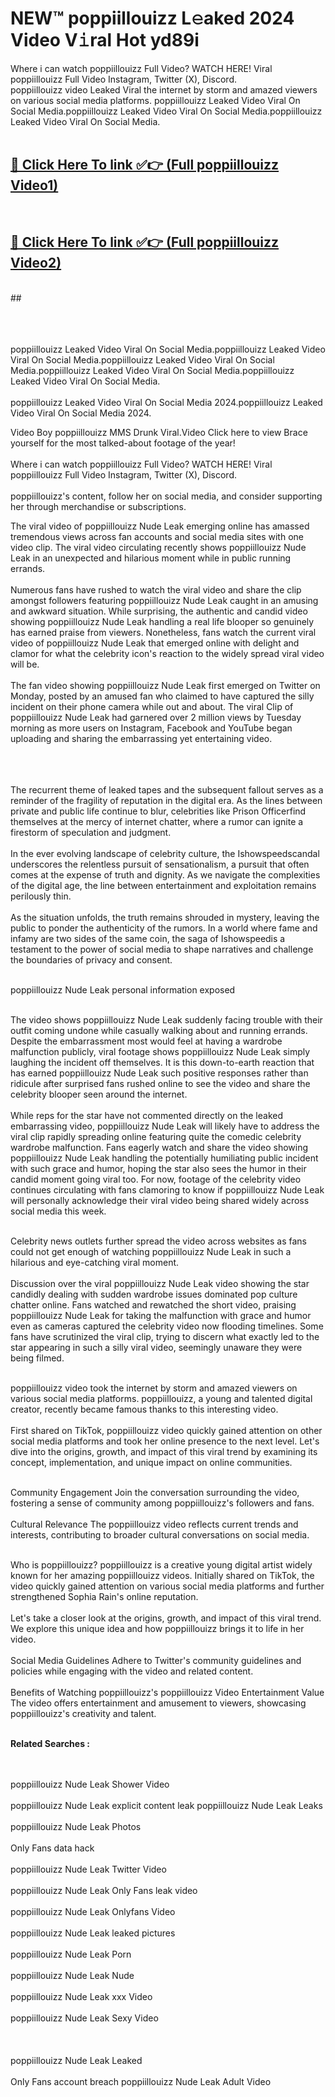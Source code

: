 
# NEW™ poppiillouizz L𝚎aked 2024 Video V𝚒ral Hot yd89i

Where i can watch poppiillouizz Full Video? WATCH HERE! Viral poppiillouizz Full Video Instagram, Twitter (X), Discord. <br>
poppiillouizz video Leaked Viral the internet by storm and amazed viewers on various social media platforms. poppiillouizz Leaked Video Viral On Social Media.poppiillouizz Leaked Video Viral On Social Media.poppiillouizz Leaked Video Viral On Social Media.<br>
 <br>

##  <a href="https://clipsfans.site?title=poppiillouizz&ref=git">🔴 Click Here To link ✅👉 (Full poppiillouizz Video1) </a><br>
  <br>

##  <a href="https://clipsfans.site?title=poppiillouizz&ref=git">🔴 Click Here To link ✅👉 (Full poppiillouizz Video2)</a><br>
  <br>
  ##


  <br>

  <br>

<br><br>
poppiillouizz Leaked Video Viral On Social Media.poppiillouizz Leaked Video Viral On Social Media.poppiillouizz Leaked Video Viral On Social Media.poppiillouizz Leaked Video Viral On Social Media.poppiillouizz Leaked Video Viral On Social Media.
<br><br>
poppiillouizz Leaked Video Viral On Social Media 2024.poppiillouizz Leaked Video Viral On Social Media 2024.


Video Boy poppiillouizz MMS Drunk Viral.Video Click here to view Brace yourself for the most talked-about footage of the year!
<br><br>
Where i can watch poppiillouizz Full Video? WATCH HERE! Viral poppiillouizz Full Video Instagram, Twitter (X), Discord.
<br><br>
poppiillouizz's content, follow her on social media, and consider supporting her through merchandise or subscriptions.


The viral video of poppiillouizz Nude Leak emerging online has amassed tremendous views across fan accounts and social media sites with one video clip. The viral video circulating recently shows poppiillouizz Nude Leak in an unexpected and hilarious moment while in public running errands.
<br><br>
Numerous fans have rushed to watch the viral video and share the clip amongst followers featuring poppiillouizz Nude Leak caught in an amusing and awkward situation. While surprising, the authentic and candid video showing poppiillouizz Nude Leak handling a real life blooper so genuinely has earned praise from viewers. Nonetheless, fans watch the current viral video of poppiillouizz Nude Leak that emerged online with delight and clamor for what the celebrity icon's reaction to the widely spread viral video will be.
<br><br>
The fan video showing poppiillouizz Nude Leak first emerged on Twitter on Monday, posted by an amused fan who claimed to have captured the silly incident on their phone camera while out and about. The viral Clip of poppiillouizz Nude Leak had garnered over 2 million views by Tuesday morning as more users on Instagram, Facebook and YouTube began uploading and sharing the embarrassing yet entertaining video.
<br><br>


<br><br>
The recurrent theme of leaked tapes and the subsequent fallout serves as a reminder of the fragility of reputation in the digital era. As the lines between private and public life continue to blur, celebrities like Prison Officerfind themselves at the mercy of internet chatter, where a rumor can ignite a firestorm of speculation and judgment.
<br><br>
In the ever evolving landscape of celebrity culture, the Ishowspeedscandal underscores the relentless pursuit of sensationalism, a pursuit that often comes at the expense of truth and dignity. As we navigate the complexities of the digital age, the line between entertainment and exploitation remains perilously thin.
<br><br>
As the situation unfolds, the truth remains shrouded in mystery, leaving the public to ponder the authenticity of the rumors. In a world where fame and infamy are two sides of the same coin, the saga of Ishowspeedis a testament to the power of social media to shape narratives and challenge the boundaries of privacy and consent.
<br><br>





poppiillouizz Nude Leak personal information exposed
<br><br>



The video shows poppiillouizz Nude Leak suddenly facing trouble with their outfit coming undone while casually walking about and running errands. Despite the embarrassment most would feel at having a wardrobe malfunction publicly, viral footage shows poppiillouizz Nude Leak simply laughing the incident off themselves. It is this down-to-earth reaction that has earned poppiillouizz Nude Leak such positive responses rather than ridicule after surprised fans rushed online to see the video and share the celebrity blooper seen around the internet.
<br><br>
While reps for the star have not commented directly on the leaked embarrassing video, poppiillouizz Nude Leak will likely have to address the viral clip rapidly spreading online featuring quite the comedic celebrity wardrobe malfunction. Fans eagerly watch and share the video showing poppiillouizz Nude Leak handling the potentially humiliating public incident with such grace and humor, hoping the star also sees the humor in their candid moment going viral too. For now, footage of the celebrity video continues circulating with fans clamoring to know if poppiillouizz Nude Leak will personally acknowledge their viral video being shared widely across social media this week.
<br><br>

Celebrity news outlets further spread the video across websites as fans could not get enough of watching poppiillouizz Nude Leak in such a hilarious and eye-catching viral moment.
<br><br>
Discussion over the viral poppiillouizz Nude Leak video showing the star candidly dealing with sudden wardrobe issues dominated pop culture chatter online. Fans watched and rewatched the short video, praising poppiillouizz Nude Leak for taking the malfunction with grace and humor even as cameras captured the celebrity video now flooding timelines. Some fans have scrutinized the viral clip, trying to discern what exactly led to the star appearing in such a silly viral video, seemingly unaware they were being filmed.
<br><br>


poppiillouizz video took the internet by storm and amazed viewers on various social media platforms. poppiillouizz, a young and talented digital creator, recently became famous thanks to this interesting video.
<br><br>
First shared on TikTok, poppiillouizz video quickly gained attention on other social media platforms and took her online presence to the next level. Let's dive into the origins, growth, and impact of this viral trend by examining its concept, implementation, and unique impact on online communities.
<br><br>

Community Engagement Join the conversation surrounding the video, fostering a sense of community among poppiillouizz's followers and fans.
<br><br>
Cultural Relevance The poppiillouizz video reflects current trends and interests, contributing to broader cultural conversations on social media.
<br><br>




Who is poppiillouizz? poppiillouizz is a creative young digital artist widely known for her amazing poppiillouizz videos. Initially shared on TikTok, the video quickly gained attention on various social media platforms and further strengthened Sophia Rain's online reputation.
<br><br>
Let's take a closer look at the origins, growth, and impact of this viral trend. We explore this unique idea and how poppiillouizz brings it to life in her video.
<br><br>
Social Media Guidelines Adhere to Twitter's community guidelines and policies while engaging with the video and related content.
<br><br>
Benefits of Watching poppiillouizz's poppiillouizz Video Entertainment Value The video offers entertainment and amusement to viewers, showcasing poppiillouizz's creativity and talent.
<br><br>




<strong>Related Searches :</strong>

<br><br>
poppiillouizz Nude Leak Shower Video
<br><br>
poppiillouizz Nude Leak explicit content leak
poppiillouizz Nude Leak Leaks
<br><br>
poppiillouizz Nude Leak Photos
<br><br>
Only Fans data hack
<br><br>
poppiillouizz Nude Leak Twitter Video
<br><br>
poppiillouizz Nude Leak Only Fans leak video
<br><br>
poppiillouizz Nude Leak Onlyfans Video
<br><br>
poppiillouizz Nude Leak leaked pictures
<br><br>
poppiillouizz Nude Leak Porn
<br><br>
poppiillouizz Nude Leak Nude
<br><br>
poppiillouizz Nude Leak xxx Video
<br><br>
poppiillouizz Nude Leak Sexy Video
<br><br>
<br><br>
poppiillouizz Nude Leak Leaked
<br><br>
Only Fans account breach
poppiillouizz Nude Leak Adult Video
<br><br>